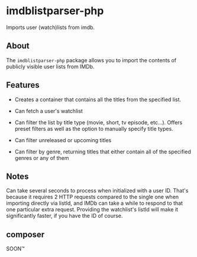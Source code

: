 # imdblistparser-php

Imports user (watch)lists from imdb.

## About

The `imdblistparser-php` package allows you to import the contents of publicly visible user lists from IMDb.

## Features

- Creates a container that contains all the titles from the specified list.

- Can fetch a user's watchlist

- Can filter the list by title type (movie, short, tv episode, etc...). Offers preset filters as well as the option to manually specify title types.

- Can filter unreleased or upcoming titles

- Can filter by genre, returning titles that either contain all of the specified genres or any of them

## Notes

Can take several seconds to process when initialized with a user ID. That's because it requires 2 HTTP requests compared to the single one when importing directly via listId, and IMDb can take a while to respond to that one particular extra request. Providing the watchlist's listId will make it significantly faster, if you have the ID of course.

## composer

SOON™